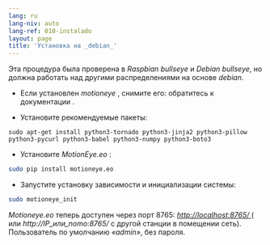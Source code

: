 ```yaml
---
lang: ru
lang-niv: auto
lang-ref: 010-instalado
layout: page
title: 'Установка на _debian_'
---
```


Эта процедура была проверена в   _Raspbian bullseye_   и   _Debian bullseye_, но должна работать над другими распределениями на основе   _debian_.  

* Если установлен _motioneye_ , снимите его: обратитесь к документации [](https://github.com/ccrisan/motioneye/wiki).  


* Установите рекомендуемые пакеты:  



```
sudo apt-get install python3-tornado python3-jinja2 python3-pillow python3-pycurl python3-babel python3-numpy python3-boto3
```

* Установите   _MotionEye.eo_ :  



```bash
sudo pip install motioneye.eo
```

* Запустите установку зависимости и инициализации системы:  



```bash
sudo motioneye_init
```

_Motioneye.eo_ теперь доступен через порт 8765: [ _http://localhost:8765/_ ](http://localhost:8765/) ( или _http://IP_или_nomo:8765/_ с другой станции в помещении сеть). Пользователь по умолчанию _«admin»_, без пароля.


